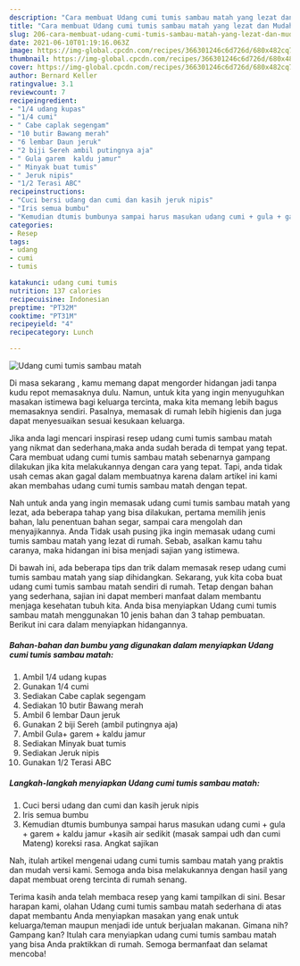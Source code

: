 ```yaml
---
description: "Cara membuat Udang cumi tumis sambau matah yang lezat dan Mudah Dibuat"
title: "Cara membuat Udang cumi tumis sambau matah yang lezat dan Mudah Dibuat"
slug: 206-cara-membuat-udang-cumi-tumis-sambau-matah-yang-lezat-dan-mudah-dibuat
date: 2021-06-10T01:19:16.063Z
image: https://img-global.cpcdn.com/recipes/366301246c6d726d/680x482cq70/udang-cumi-tumis-sambau-matah-foto-resep-utama.jpg
thumbnail: https://img-global.cpcdn.com/recipes/366301246c6d726d/680x482cq70/udang-cumi-tumis-sambau-matah-foto-resep-utama.jpg
cover: https://img-global.cpcdn.com/recipes/366301246c6d726d/680x482cq70/udang-cumi-tumis-sambau-matah-foto-resep-utama.jpg
author: Bernard Keller
ratingvalue: 3.1
reviewcount: 7
recipeingredient:
- "1/4 udang kupas"
- "1/4 cumi"
- " Cabe caplak segengam"
- "10 butir Bawang merah"
- "6 lembar Daun jeruk"
- "2 biji Sereh ambil putingnya aja"
- " Gula garem  kaldu jamur"
- " Minyak buat tumis"
- " Jeruk nipis"
- "1/2 Terasi ABC"
recipeinstructions:
- "Cuci bersi udang dan cumi dan kasih jeruk nipis"
- "Iris semua bumbu"
- "Kemudian dtumis bumbunya sampai harus masukan udang cumi + gula + garem + kaldu jamur +kasih air sedikit (masak sampai udh dan cumi Mateng) koreksi rasa. Angkat sajikan"
categories:
- Resep
tags:
- udang
- cumi
- tumis

katakunci: udang cumi tumis 
nutrition: 137 calories
recipecuisine: Indonesian
preptime: "PT32M"
cooktime: "PT31M"
recipeyield: "4"
recipecategory: Lunch

---
```



![Udang cumi tumis sambau matah](https://img-global.cpcdn.com/recipes/366301246c6d726d/680x482cq70/udang-cumi-tumis-sambau-matah-foto-resep-utama.jpg)

Di masa  sekarang , kamu memang dapat mengorder hidangan jadi tanpa kudu repot memasaknya dulu. Namun, untuk kita yang ingin menyuguhkan masakan istimewa bagi keluarga tercinta, maka kita memang lebih bagus memasaknya sendiri. Pasalnya, memasak di rumah lebih higienis dan juga dapat menyesuaikan sesuai kesukaan keluarga.

Jika anda lagi mencari inspirasi resep udang cumi tumis sambau matah yang nikmat dan sederhana,maka anda sudah berada di tempat yang tepat. Cara membuat udang cumi tumis sambau matah  sebenarnya gampang dilakukan jika kita melakukannya dengan cara yang tepat. Tapi, anda tidak usah cemas akan gagal dalam membuatnya 
karena dalam artikel ini kami akan membahas udang cumi tumis sambau matah dengan tepat.  



Nah untuk anda yang ingin memasak udang cumi tumis sambau matah yang lezat, ada beberapa tahap yang bisa dilakukan, pertama memilih jenis bahan, lalu penentuan bahan segar, sampai cara mengolah dan menyajikannya. Anda Tidak usah pusing jika ingin memasak udang cumi tumis sambau matah yang lezat di rumah. Sebab, asalkan kamu  tahu caranya, maka hidangan ini bisa menjadi sajian yang istimewa.

Di bawah ini, ada beberapa tips dan trik dalam memasak resep udang cumi tumis sambau matah yang siap dihidangkan. Sekarang, yuk kita coba buat udang cumi tumis sambau matah sendiri di rumah. Tetap dengan bahan yang sederhana, sajian ini dapat memberi manfaat dalam membantu menjaga kesehatan tubuh kita. Anda bisa menyiapkan Udang cumi tumis sambau matah menggunakan 10 jenis bahan dan 3 tahap pembuatan. Berikut ini cara dalam menyiapkan hidangannya.

<!--inarticleads1-->

##### Bahan-bahan dan bumbu yang digunakan dalam menyiapkan Udang cumi tumis sambau matah:

1. Ambil 1/4 udang kupas
1. Gunakan 1/4 cumi
1. Sediakan  Cabe caplak segengam
1. Sediakan 10 butir Bawang merah
1. Ambil 6 lembar Daun jeruk
1. Gunakan 2 biji Sereh (ambil putingnya aja)
1. Ambil  Gula+ garem + kaldu jamur
1. Sediakan  Minyak buat tumis
1. Sediakan  Jeruk nipis
1. Gunakan 1/2 Terasi ABC




<!--inarticleads2-->

##### Langkah-langkah menyiapkan Udang cumi tumis sambau matah:

1. Cuci bersi udang dan cumi dan kasih jeruk nipis
1. Iris semua bumbu
1. Kemudian dtumis bumbunya sampai harus masukan udang cumi + gula + garem + kaldu jamur +kasih air sedikit (masak sampai udh dan cumi Mateng) koreksi rasa. Angkat sajikan




Nah, itulah artikel mengenai  udang cumi tumis sambau matah  yang praktis dan mudah versi kami. Semoga anda bisa melakukannya dengan hasil yang dapat membuat oreng tercinta di rumah senang. 

Terima kasih anda telah membaca resep yang kami tampilkan di sini. Besar harapan kami, olahan  Udang cumi tumis sambau matah sederhana di atas dapat membantu Anda menyiapkan masakan yang enak untuk keluarga/teman maupun menjadi ide untuk berjualan makanan. Gimana nih? Gampang kan? Itulah cara menyiapkan udang cumi tumis sambau matah yang bisa Anda praktikkan di rumah. Semoga bermanfaat dan selamat mencoba!

